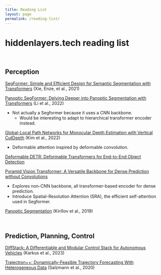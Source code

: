 ```yaml
---
title: Reading List
layout: page
permalink: /reading-list/
---
```


# hiddenlayers.tech reading list
<br>

## Perception

[SegFormer: Simple and Efficient Design for Semantic Segmentation with Transformers](https://arxiv.org/abs/2105.15203) (Xie, Enze, et al., 2021)

[Panoptic SegFormer: Delving Deeper into Panoptic Segmentation with
Transformers](https://arxiv.org/abs/2109.03814) (Li et al., 2022)
- Not actually a Segformer because it uses a CNN backbone.
    - Would be interesting to adapt to hierarchical transformer encoder instead.

[Global-Local Path Networks for Monocular Depth Estimation with Vertical CutDepth](https://arxiv.org/abs/2201.07436) (Kim et al., 2022)
- Deformable attention inspired by deformable convolution.

[Deformable DETR: Deformable Transformers for End-to-End Object Detection](https://arxiv.org/abs/2010.04159)

[Pyramid Vision Transformer: A Versatile Backbone for Dense Prediction
without Convolutions](https://arxiv.org/abs/2102.12122)
- Explores non-CNN backbone, all transformer-based encoder for dense prediction.
- Introduce Spatial-Resolution Attention (SRA), the efficient self-attention used in Segformer.

[Panoptic Segmentation](https://arxiv.org/abs/1801.00868) (Kirillov et al., 2019)

<br>

## Prediction, Planning, Control

[DiffStack: A Differentiable and Modular Control Stack for Autonomous Vehicles](https://arxiv.org/abs/2212.06437) (Karkus et al., 2023)

[Trajectron++: Dynamically-Feasible Trajectory Forecasting With Heterogeneous Data](https://arxiv.org/abs/2001.03093) (Salzmann et al., 2020)